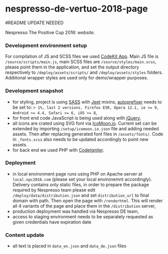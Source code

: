 # nespresso-de-vertuo-2018-page 

#README UPDATE NEEDED

Nespresso The Positive Cup 2016: *website*.
### Development environment setup
For compilation of JS and SCSS files we used [CodeKit App](https://incident57.com/codekit/). Main JS file is `/source/scripts/main.js`, main SCSS files are `/source/styles/main.scss`, please point them in the application, and set the output directory respectively to `/deploy/assets/scripts/` and `/deploy/assets/styles` folders. Addiitonal wrapper styles are used only for demo/wrapper purposes.

### Development snapshot
*	for styling, project is using [SASS](http://sass-lang.com/) with [Jeet](http://jeet.gs/) mixins, [autoprefixer](https://incident57.com/codekit/help.html#autoprefixer) needs to be set to: `> 1%, last 2 versions, Firefox ESR, Opera 12.1, ie >= 9, Android >= 4.4, Safari >= 6, iOS >= 8`,
*	for front end code JavaScript is being used along with [jQuery](https://jquery.com/),
*	all icons are crated using SVG font via [IcoMoon.io](https://icomoon.io/app). Current set can be extended by importing `/setup/icomoon.io.json` file and adding needed assets. Then after replacing generated font files in `/assets/fonts/`. Code in `_fonts.scss` also needs to be updated accordingly to point new assets.
*	for back end we used PHP with [CodeIgniter](https://www.codeigniter.com/).

### Deployment
*	in local environment page runs using PHP on Apache server at `local.npc2016.com` (please set your local environemnt accordingly). Delivery contains only static files, in order to prepare the package required by Nespresso team please edit `/deploy/data/distribution.json` and set `distribution_url` to final domain with path. Then open the page with `/renderhtml`. This will render all 4 variants of the page and place them in the `/distribution` server,
*	production deployment was handled via Nespresso DE team,
*	access to staging environment needs to be separately requested as given credentials have expiration date

### Content update
*	all text is placed in `data_en.json` and `data_de.json` files